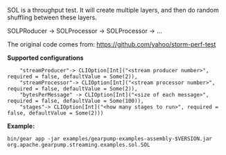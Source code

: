 SOL is a throughput test. It will create multiple layers, and then do random shuffling between these layers.

SOLPRoducer -> SOLProcessor -> SOLProcessor -> ...

The original code comes from: https://github.com/yahoo/storm-perf-test

<B>Supported configurations</B>
```
    "streamProducer"-> CLIOption[Int]("<stream producer number>", required = false, defaultValue = Some(2)),
    "streamProcessor"-> CLIOption[Int]("<stream processor number>", required = false, defaultValue = Some(2)),
    "bytesPerMessage" -> CLIOption[Int]("<size of each message>", required = false, defaultValue = Some(100)),
    "stages"-> CLIOption[Int]("<how many stages to run>", required = false, defaultValue = Some(2)))
```

<B>Example:</B>
```
bin/gear app -jar examples/gearpump-examples-assembly-$VERSION.jar org.apache.gearpump.streaming.examples.sol.SOL
```
